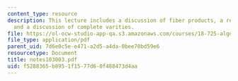 ```yaml
---
content_type: resource
description: This lecture includes a discussion of fiber products, a review of a theorem,
  and a discussion of complete varities.
file: https://ol-ocw-studio-app-qa.s3.amazonaws.com/courses/18-725-algebraic-geometry-fall-2003/f5288365b8951f1577d60f488473d4aa_notes103003.pdf
file_type: application/pdf
parent_uid: 7d6e0c5e-e471-a2d5-a4da-0bee70bd59e6
resourcetype: Document
title: notes103003.pdf
uid: f5288365-b895-1f15-77d6-0f488473d4aa
---
```

